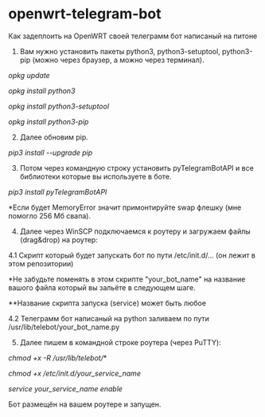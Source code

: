 # openwrt-telegram-bot
Как задеплоить на OpenWRT своей телеграмм бот написаный на питоне

1. Вам нужно установить пакеты python3, python3-setuptool, python3-pip (можно через браузер, а можно через терминал). 

*opkg update*

*opkg install python3*

*opkg install python3-setuptool*

*opkg install python3-pip*

2. Далее обновим pip.

*pip3 install --upgrade pip*

3. Потом через командную строку установить pyTelegramBotAPI и все библиотеки которые вы используете в боте.

*pip3 install pyTelegramBotAPI*

*Если будет MemoryError значит примонтируйте swap флешку (мне помогло 256 Мб свапа).

4. Далее через WinSCP подключаемся к роутеру и загружаем файлы (drag&drop) на роутер:

4.1 Скрипт который будет запускать бот по пути /etc/init.d/...  (он лежит в этом репозитории)

*Не забудьте поменять в этом скрипте "your_bot_name" на название вашого файла который вы зальёте в следующем шаге.

**Название скрипта запуска (service) может быть любое

4.2 Телеграмм бот написаный на python заливаем по пути /usr/lib/telebot/your_bot_name.py

5. Далее пишем в командной строке роутера (через PuTTY):

*chmod +x -R /usr/lib/telebot/**

*chmod +x /etc/init.d/your_service_name*

*service your_service_name enable*

Бот размещён на вашем роутере и запущен.
